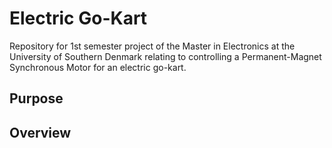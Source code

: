 # Electric Go-Kart
Repository for 1st semester project of the Master in Electronics at the University of Southern Denmark relating to controlling a Permanent-Magnet Synchronous Motor for an electric go-kart.

## Purpose

## Overview
